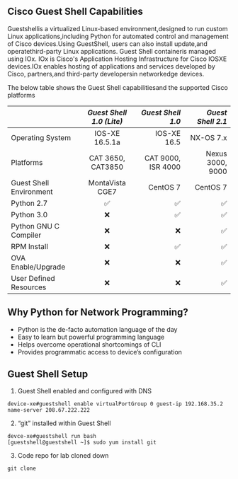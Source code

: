 ## Cisco Guest Shell Capabilities

Guestshellis a virtualized Linux-based environment,designed to run custom Linux applications,including Python for automated control and management of Cisco devices.Using GuestShell, users can also install update,and operatethird-party Linux applications. Guest Shell containeris managed using IOx. IOx is Cisco's Application Hosting Infrastructure for Cisco IOSXE devices.IOx enables hosting of applications and services developed by Cisco, partners,and third-party developersin networkedge devices.

The below table shows the Guest Shell capabilitiesand the supported Cisco platforms


|         | *Guest Shell 1.0 (Lite)* | *Guest Shell 1.0* | *Guest Shell 2.1* |
| ------------- |:-------------:| -----:|-----:|
|Operating System | IOS-XE 16.5.1a | IOS-XE 16.5 | NX-OS 7.x |
|Platforms | CAT 3650, CAT3850 | CAT 9000, ISR 4000 | Nexus 3000, 9000 |
|Guest Shell Environment | MontaVista CGE7 | CentOS 7 | CentOS 7 |
|Python 2.7 |:white_check_mark: | :white_check_mark:| :white_check_mark:|
|Python 3.0 |:x: |:white_check_mark: | :white_check_mark:|
|Python GNU C Compiler |:x: |:x: | :white_check_mark:|
|RPM Install |:x: | :white_check_mark:| :white_check_mark:|
|OVA Enable/Upgrade |:x: |:x: |:white_check_mark: |
|User Defined Resources |:x: |:x: | :white_check_mark:|

## Why Python for Network Programming?

- Python is the de-facto automation language of the day
- Easy to learn but powerful programming language
- Helps overcome operational shortcomings of CLI
- Provides programmatic access to device’s configuration

## Guest Shell Setup

1. Guest Shell enabled and configured with DNS

```
device-xe#guestshell enable virtualPortGroup 0 guest-ip 192.168.35.2 name-server 208.67.222.222
```

2. “git” installed within Guest Shell
```
devce-xe#guestshell run bash
[guestshell@guestshell ~]$ sudo yum install git
```

3. Code repo for lab cloned down

```
git clone 
```
